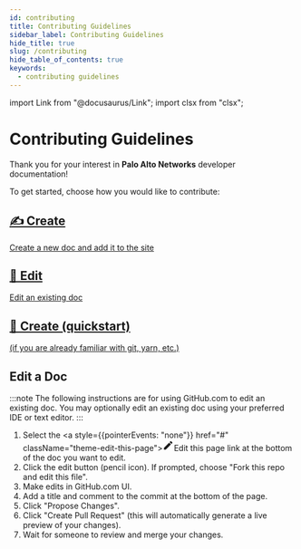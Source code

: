 ```yaml
---
id: contributing
title: Contributing Guidelines
sidebar_label: Contributing Guidelines
hide_title: true
slug: /contributing
hide_table_of_contents: true
keywords:
  - contributing guidelines
---
```


import Link from "@docusaurus/Link";
import clsx from "clsx";

# Contributing Guidelines

Thank you for your interest in **Palo Alto Networks** developer documentation!

To get started, choose how you would like to contribute:

<article className="margin-top--lg">
  <section className="row">
    <article className="col col--6 margin-bottom--lg">
      <a className="card padding--lg" href="/contributing/create-doc-reqs">
        <h2 className="text--truncate" title="Create">✍️ Create</h2>
        <p className="text--truncate" title="Create a new doc and add it to the site">
            Create a new doc and add it to the site
        </p>
      </a>
    </article>
    <article className="col col--6 margin-bottom--lg">
      <a className="card padding--lg" href="#edit-a-doc">
        <h2 className="text--truncate" title="Edit">📝 Edit</h2>
        <p className="text--truncate" title="Edit an existing doc">
            Edit an existing doc
        </p>
      </a>
    </article>
    <article className="col col--6 margin-bottom--lg">
      <a className="card padding--lg" href="/contributing/create-doc-tldr">
        <h2 className="text--truncate" title="Create (quickstart)">🚀 Create (quickstart)</h2>
        <p className="text--truncate" title="If you are famliar with git, yarn, etc.">
            (if you are already familiar with git, yarn, etc.)
        </p>
      </a>
    </article>
  </section>
</article>

## Edit a Doc

:::note
The following instructions are for using GitHub.com to edit an existing doc. You may optionally edit an existing doc using your preferred IDE or text editor.
:::

1. Select the <a style={{pointerEvents: "none"}} href="#" className="theme-edit-this-page"><svg fill="currentColor" height="20" width="20" viewBox="0 0 40 40" className="iconEdit_node_modules-@docusaurus-theme-classic-lib-theme-Icon-Edit-styles-module" aria-hidden="true"><g><path d="m34.5 11.7l-3 3.1-6.3-6.3 3.1-3q0.5-0.5 1.2-0.5t1.1 0.5l3.9 3.9q0.5 0.4 0.5 1.1t-0.5 1.2z m-29.5 17.1l18.4-18.5 6.3 6.3-18.4 18.4h-6.3v-6.2z"></path></g></svg>Edit this page</a> link at the bottom of the doc you want to edit.
2. Click the edit button (pencil icon). If prompted, choose "Fork this repo and edit this file".
3. Make edits in GitHub.com UI.
4. Add a title and comment to the commit at the bottom of the page.
5. Click "Propose Changes".
6. Click "Create Pull Request" (this will automatically generate a live preview of your changes).
7. Wait for someone to review and merge your changes.

